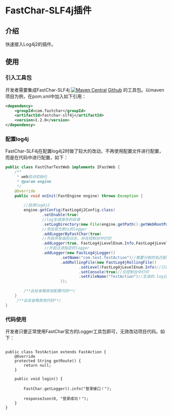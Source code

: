 # FastChar-SLF4j插件

## 介绍
快速接入Log4j2的插件。

## 使用

### 引入工具包
开发者需要集成FastChar-SLF4j 
[![Maven Central](https://img.shields.io/maven-central/v/com.fastchar/fastchar-slf4j?label=maven-fastchar-slf4j)](https://mvnrepository.com/artifact/com.fastchar/fastchar-slf4j) 
[Github](https://github.com/JanesenGit/FastChar-SLF4j)
的工具包。以maven项目为例，在pom.xml中加入如下引用：

```xml
<dependency>
    <groupId>com.fastchar</groupId>
    <artifactId>fastchar-slf4j</artifactId>
    <version>1.2.0</version>
</dependency>
```

### 配置log4j
FastChar-SLF4j在配置log4j2时做了较大的改动，不再使用配置文件进行配置，而是在代码中进行配置，如下：

```java
public class FastCharTestWeb implements IFastWeb {
    /**
     * web启动初始化
     * @param engine
     */
    @Override
    public void onInit(FastEngine engine) throws Exception {
        
        //启用log4j2
        engine.getConfig(FastLog4j2Config.class)
                .setEnable(true)
                //log生成保存的目录
                .setLogDirectory(new File(engine.getPath().getWebRootPath(), "logs").getAbsolutePath())
                //添加官方默认的logger
                .addLoggerByFastChar(true)
                //开启所有级别日志，并在控制台中打印
                .addLogger(true, FastLog4jLevelEnum.Info,FastLog4jLevelEnum.Debug,FastLog4jLevelEnum.Error)
                 //开启过滤指定的logger
                .addLogger(new FastLog4jLogger()
                        .setName("com.test.TestAction")//需要分割的名匹配，一般是类的完整名
                        .addRollingFile(new FastLog4jRollingFile()
                                .setLevel(FastLog4jLevelEnum.Info)//只过滤info级别
                                .setConsole(true)//在控制台中打印
                                .setFileName("TestAction")//生成的.log日志文件名，注意不要包含后缀名
                        ));
        
        /**此处省略其他配置代码**/
    }
     /**此处省略其他代码**/
}

```


### 代码使用
开发者只要正常使用FastChar官方的Logger工具包即可，无效改动项目代码。如下：


```java{10}

public class TestAction extends FastAction {
    @Override
    protected String getRoute() {
        return null;
    }

    public void login() {
        
        FastChar.getLogger().info("登录接口！");
        
        responseJson(0, "登录成功！");
    }
}

```

